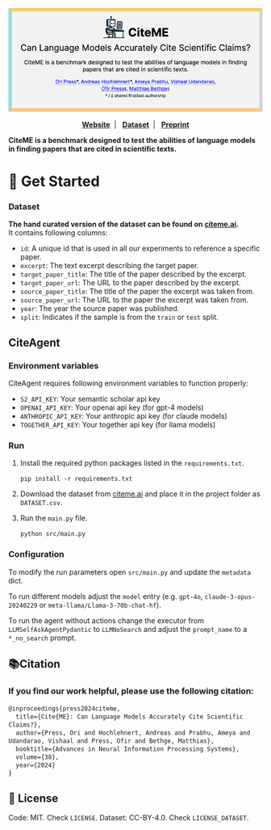 <p align="center">
  <a href="https://www.citeme.ai/">
    <img src="assets/banner.png" alt="citeme.ai" />
  </a>
</p>


<p align="center">
  <a href="https://citeme.ai"><strong>Website</strong></a>&nbsp; | &nbsp;
  <a href="https://huggingface.co/datasets/bethgelab/CiteME"><strong>Dataset</strong></a>&nbsp; | &nbsp;
  <a href="https://www.citeme.ai/paper.pdf"><strong>Preprint</strong></a>
</p>

**CiteME is a benchmark designed to test the abilities of language models in finding papers that are cited in scientific texts.**



# 🚀 Get Started

### Dataset

**The hand curated version of the dataset can be found on [citeme.ai](https://www.citeme.ai).**  
It contains following columns:
- `id`: A unique id that is used in all our experiments to reference a specific paper.
- `excerpt`: The text excerpt describing the target paper.
- `target_paper_title`: The title of the paper described by the excerpt.
- `target_paper_url`: The URL to the paper described by the excerpt.
- `source_paper_title`: The title of the paper the excerpt was taken from.
- `source_paper_url`: The URL to the paper the excerpt was taken from.
- `year`: The year the source paper was published.
- `split`: Indicates if the sample is from the `train` or `test` split.

## CiteAgent

### Environment variables

CiteAgent requires following environment variables to function properly:
- `S2_API_KEY`: Your semantic scholar api key
- `OPENAI_API_KEY`: Your openai api key (for gpt-4 models)
- `ANTHROPIC_API_KEY`: Your anthropic api key (for claude models)
- `TOGETHER_API_KEY`: Your together api key (for llama models)

### Run
1. Install the required python packages listed in the `requirements.txt`.
   ```
   pip install -r requirements.txt
   ```

2. Download the dataset from [citeme.ai](https://www.citeme.ai) and place it in the project folder as `DATASET.csv`.

3. Run the `main.py` file.
   ```
   python src/main.py
   ```

### Configuration

To modify the run parameters open `src/main.py` and update the `metadata` dict.

To run different models adjust the `model` entry (e.g. `gpt-4o`, `claude-3-opus-20240229` or `meta-llama/Llama-3-70b-chat-hf`).

To run the agent without actions change the executor from `LLMSelfAskAgentPydantic` to `LLMNoSearch` and adjust the `prompt_name` to a `*_no_search` prompt.



## 📚Citation
### If you find our work helpful, please use the following citation:
```
@inproceedings{press2024citeme,
  title={Cite{ME}: Can Language Models Accurately Cite Scientific Claims?},
  author={Press, Ori and Hochlehnert, Andreas and Prabhu, Ameya and Udandarao, Vishaal and Press, Ofir and Bethge, Matthias},
  booktitle={Advances in Neural Information Processing Systems},
  volume={38},
  year={2024}
}
```

## 🪪 License <a name="license"></a>
Code: MIT. Check `LICENSE`.
Dataset: CC-BY-4.0. Check `LICENSE_DATASET`.
